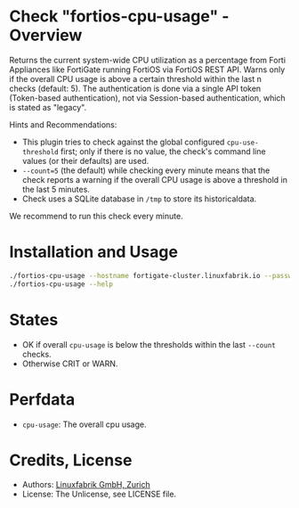# Check "fortios-cpu-usage" - Overview

Returns the current system-wide CPU utilization as a percentage from Forti Appliances like FortiGate running FortiOS via FortiOS REST API. Warns only if the overall CPU usage is above a certain threshold within the last n checks (default: 5). The authentication is done via a single API token (Token-based authentication), not via Session-based authentication, which is stated as "legacy".

Hints and Recommendations:
* This plugin tries to check against the global configured `cpu-use-threshold` first; only if there is no value, the check's command line values (or their defaults) are used.
* `--count=5` (the default) while checking every minute means that the check reports a warning if the overall CPU usage is above a threshold in the last 5 minutes.
* Check uses a SQLite database in `/tmp` to store its historicaldata.

We recommend to run this check every minute.


# Installation and Usage

```bash
./fortios-cpu-usage --hostname fortigate-cluster.linuxfabrik.io --password sSEaTjuNbPYW5yepUD2JtDhyykY59D --count=15 --warning=50 --critical=70
./fortios-cpu-usage --help
```


# States

* OK if overall `cpu-usage` is below the thresholds within the last `--count` checks.
* Otherwise CRIT or WARN.


# Perfdata

* `cpu-usage`: The overall cpu usage.


# Credits, License

* Authors: [Linuxfabrik GmbH, Zurich](https://www.linuxfabrik.ch)
* License: The Unlicense, see LICENSE file.